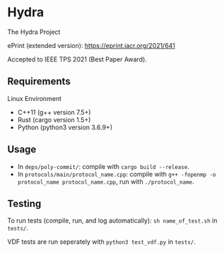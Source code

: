# Hydra

The Hydra Project

ePrint (extended version): https://eprint.iacr.org/2021/641

Accepted to IEEE TPS 2021 (Best Paper Award).

## Requirements

Linux Environment

- C++11 (g++ version 7.5+)
- Rust (cargo version 1.5+)
- Python (python3 version 3.6.9+)

## Usage

- In `deps/poly-commit/`: compile with `cargo build --release`.
- In `protocols/main/protocol_name.cpp`: compile with `g++ -fopenmp -o protocol_name protocol_name.cpp`, run with `./protocol_name`.

## Testing

To run tests (compile, run, and log automatically): `sh name_of_test.sh` in `tests/`.

VDF tests are run seperately with `python3 test_vdf.py` in `tests/`.
